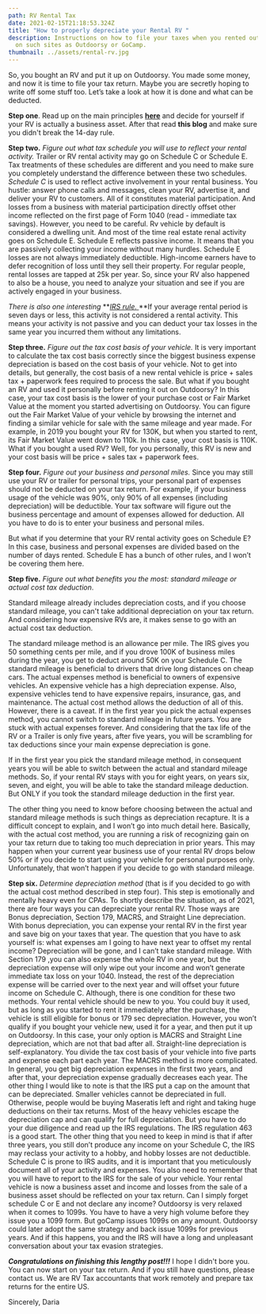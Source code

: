 ```yaml
---
path: RV Rental Tax
date: 2021-02-15T21:18:53.324Z
title: "How to properly depreciate your Rental RV "
description: Instructions on how to file your taxes when you rented out your RV
  on such sites as Outdoorsy or GoCamp.
thumbnail: ../assets/rental-rv.jpg
---
```

So, you bought an RV and put it up on Outdoorsy. You made some money, and now it is time to file your tax return. Maybe you are secretly hoping to write off some stuff too. Let’s take a look at how it is done and what can be deducted.

**Step one**. Read up on the main principles **[here](https://rvtaxgroup.com/blog/can-i-write-off-my-rv/)** and decide for yourself if your RV is actually a business asset. After that read **this blog** and make sure you didn't break the 14-day rule.

**Step two.** *Figure out what tax schedule you will use to reflect your rental activity.* Trailer or RV rental activity may go on Schedule C or Schedule E. Tax treatments of these schedules are different and you need to make sure you completely understand the difference between these two schedules.
*Schedule C* is used to reflect active involvement in your rental business. You hustle: answer phone calls and messages, clean your RV, advertise it, and deliver your RV to customers. All of it constitutes material participation. And losses from a business with material participation directly offset other income reflected on the first page of Form 1040 (read - immediate tax savings). 
However, you need to be careful. Rv vehicle by default is considered a dwelling unit. And most of the time real estate renal activity goes on Schedule E. Schedule E reflects passive income. It means that you are passively collecting your income without many hurdles. Schedule E losses are not always immediately deductible. 
High-income earners have to defer recognition of loss until they sell their property. For regular people, rental losses are tapped at 25k per year. So, since your RV also happened to also be a house, you need to analyze your situation and see if you are actively engaged in your business. 


*There is also one interesting* **[*IRS rule.* ](https://www.law.cornell.edu/cfr/text/26/1.469-1T)**If your average rental period is seven days or less, this activity is not considered a rental activity. This means your activity is not passive and you can deduct your tax losses in the same year you incurred them without any limitations.

**Step three.** *Figure out the tax cost basis of your vehicle.* It is very important to calculate the tax cost basis correctly since the biggest business expense depreciation is based on the cost basis of your vehicle. Not to get into details, but generally, the cost basis of a new rental vehicle is price + sales tax + paperwork fees required to process the sale. 
But what if you bought an RV and used it personally before renting it out on Outdoorsy? In this case, your tax cost basis is the lower of your purchase cost or Fair Market Value at the moment you started advertising on Outdoorsy. You can figure out the Fair Market Value of your vehicle by browsing the internet and finding a similar vehicle for sale with the same mileage and year made. 
For example, in 2019 you bought your RV for 130K, but when you started to rent, its Fair Market Value went down to 110k. In this case, your cost basis is 110K. What if you bought a used RV? Well, for you personally, this RV is new and your cost basis will be price + sales tax + paperwork fees.

**Step four.** *Figure out your business and personal miles.* Since you may still use your RV or trailer for personal trips, your personal part of expenses should not be deducted on your tax return. 
For example, if your business usage of the vehicle was 90%, only 90% of all expenses (including depreciation) will be deductible. Your tax software will figure out the business percentage and amount of expenses allowed for deduction. All you have to do is to enter your business and personal miles. 


But what if you determine that your RV rental activity goes on Schedule E? In this case, business and personal expenses are divided based on the number of days rented. Schedule E has a bunch of other rules, and I won’t be covering them here.

**Step five.** *Figure out what benefits you the most: standard mileage or actual cost tax deduction*. 

Standard mileage already includes depreciation costs, and if you choose standard mileage, you can't take additional depreciation on your tax return. And considering how expensive RVs are, it makes sense to go with an actual cost tax deduction. 

The standard mileage method is an allowance per mile. The IRS gives you 50 something cents per mile, and if you drove 100K of business miles during the year, you get to deduct around 50K on your Schedule C. The standard mileage is beneficial to drivers that drive long distances on cheap cars. 
The actual expenses method is beneficial to owners of expensive vehicles. An expensive vehicle has a high depreciation expense. Also, expensive vehicles tend to have expensive repairs, insurance, gas, and maintenance. The actual cost method allows the deduction of all of this. 
However, there is a caveat. If in the first year you pick the actual expenses method, you cannot switch to standard mileage in future years. You are stuck with actual expenses forever. And considering that the tax life of the RV or a Trailer is only five years, after five years, you will be scrambling for tax deductions since your main expense depreciation is gone. 


If in the first year you pick the standard mileage method, in consequent years you will be able to switch between the actual and standard mileage methods. So, if your rental RV stays with you for eight years, on years six, seven, and eight, you will be able to take the standard mileage deduction. But ONLY if you took the standard mileage deduction in the first year.

The other thing you need to know before choosing between the actual and standard mileage methods is such things as depreciation recapture. It is a difficult concept to explain, and I won’t go into much detail here. Basically, with the actual cost method, you are running a risk of recognizing gain on your tax return due to taking too much depreciation in prior years. This may happen when your current year business use of your rental RV drops below 50% or if you decide to start using your vehicle for personal purposes only. Unfortunately, that won’t happen if you decide to go with standard mileage.

**Step six.** *Determine depreciation method* (that is if you decided to go with the actual cost method described in step four). This step is emotionally and mentally heavy even for CPAs. To shortly describe the situation, as of 2021, there are four ways you can depreciate your rental RV. Those ways are Bonus depreciation, Section 179, MACRS, and Straight Line depreciation. 
With bonus depreciation, you can expense your rental RV in the first year and save big on your taxes that year. The question that you have to ask yourself is: what expenses am I going to have next year to offset my rental income? Depreciation will be gone, and I can’t take standard mileage. 
With Section 179 ,you can also expense the whole RV in one year, but the depreciation expense will only wipe out your income and won’t generate immediate tax loss on your 1040. Instead, the rest of the depreciation expense will be carried over to the next year and will offset your future income on Schedule C. Although, there is one condition for these two methods. Your rental vehicle should be new to you. You could buy it used, but as long as you started to rent it immediately after the purchase, the vehicle is still eligible for bonus or 179 sec depreciation. However, you won’t qualify if you bought your vehicle new, used it for a year, and then put it up on Outdoorsy. 
In this case, your only option is MACRS and Straight Line depreciation, which are not that bad after all. Straight-line depreciation is self-explanatory. You divide the tax cost basis of your vehicle into five parts and expense each part each year. 
The MACRS method is more complicated. In general, you get big depreciation expenses in the first two years, and after that, your depreciation expense gradually decreases each year. The other thing I would like to note is that the IRS put a cap on the amount that can be depreciated. Smaller vehicles cannot be depreciated in full. Otherwise, people would be buying Maseratis left and right and taking huge deductions on their tax returns. Most of the heavy vehicles escape the depreciation cap and can qualify for full depreciation. But you have to do your due diligence and read up the IRS regulations. The IRS regulation 463 is a good start.
The other thing that you need to keep in mind is that if after three years, you still don’t produce any income on your Schedule C, the IRS may reclass your activity to a hobby, and hobby losses are not deductible. Schedule C is prone to IRS audits, and it is important that you meticulously document all of your activity and expenses. You also need to remember that you will have to report to the IRS for the sale of your vehicle. Your rental vehicle is now a business asset and income and losses from the sale of a business asset should be reflected on your tax return.
Can I simply forget schedule C or E and not declare any income? Outdoorsy is very relaxed when it comes to 1099s. You have to have a very high volume before they issue you a 1099 form. But goCamp issues 1099s on any amount. Outdoorsy could later adopt the same strategy and back issue 1099s for previous years. And if this happens, you and the IRS will have a long and unpleasant conversation about your tax evasion strategies.

***Congratulations on finishing this lengthy post!!!*** I hope I didn't bore you. You can now start on your tax return. And if you still have questions, please contact us. We are RV Tax accountants that work remotely and prepare tax returns for the entire US. 

Sincerely,
Daria